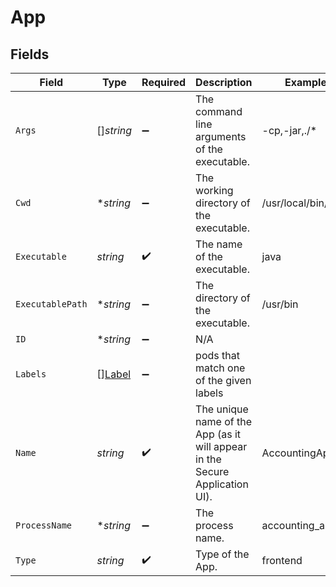# App


## Fields

| Field                                                                        | Type                                                                         | Required                                                                     | Description                                                                  | Example                                                                      |
| ---------------------------------------------------------------------------- | ---------------------------------------------------------------------------- | ---------------------------------------------------------------------------- | ---------------------------------------------------------------------------- | ---------------------------------------------------------------------------- |
| `Args`                                                                       | []*string*                                                                   | :heavy_minus_sign:                                                           | The command line arguments of the executable.                                | -cp,-jar,./*                                                                 |
| `Cwd`                                                                        | **string*                                                                    | :heavy_minus_sign:                                                           | The working directory of the executable.                                     | /usr/local/bin/corp                                                          |
| `Executable`                                                                 | *string*                                                                     | :heavy_check_mark:                                                           | The name of the executable.                                                  | java                                                                         |
| `ExecutablePath`                                                             | **string*                                                                    | :heavy_minus_sign:                                                           | The directory of the executable.                                             | /usr/bin                                                                     |
| `ID`                                                                         | **string*                                                                    | :heavy_minus_sign:                                                           | N/A                                                                          |                                                                              |
| `Labels`                                                                     | [][Label](../../models/shared/label.md)                                      | :heavy_minus_sign:                                                           | pods that match one of the given labels                                      |                                                                              |
| `Name`                                                                       | *string*                                                                     | :heavy_check_mark:                                                           | The unique name of the App (as it will appear in the Secure Application UI). | AccountingApp                                                                |
| `ProcessName`                                                                | **string*                                                                    | :heavy_minus_sign:                                                           | The process name.                                                            | accounting_app                                                               |
| `Type`                                                                       | *string*                                                                     | :heavy_check_mark:                                                           | Type of the App.                                                             | frontend                                                                     |